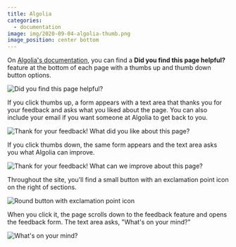 ```yaml
---
title: Algolia
categories:
  - documentation
image: img/2020-09-04-algolia-thumb.png
image_position: center bottom
---
```


On [Algolia's documentation](https://www.algolia.com/doc/), you can find a **Did you find this page helpful?** feature at the bottom of each page with a thumbs up and thumb down button options.

![Did you find this page helpful?](/feedback-library/img/2020-09-04-algolia-0.png)

If you click thumbs up, a form appears with a text area that thanks you for your feedback and asks what you liked about the page. You can also include your email if you want someone at Algolia to get back to you.

![Thank for your feedback! What did you like about this page?](/feedback-library/img/2020-09-04-algolia-1.png)

If you click thumbs down, the same form appears and the text area asks you what Algolia can improve.

![Thank for your feedback! What can we improve about this page?](/feedback-library/img/2020-09-04-algolia-2.png)

Throughout the site, you'll find a small button with an exclamation point icon on the right of sections.

![Round button with exclamation point icon](/feedback-library/img/2020-09-04-algolia-3.png)

When you click it, the page scrolls down to the feedback feature and opens the feedback form. The text area asks, "What's on your mind?"

![What's on your mind?](/feedback-library/img/2020-09-04-algolia-4.png)
